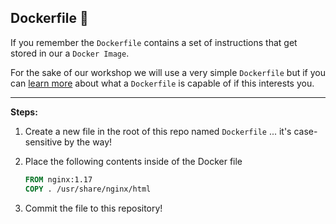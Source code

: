 ## Dockerfile 🐳

If you remember the `Dockerfile` contains a set of instructions that get stored in our a `Docker Image`.

For the sake of our workshop we will use a very simple `Dockerfile` but if you can [learn more](https://docs.docker.com/engine/reference/builder/) about what a `Dockerfile` is capable of if this interests you.

--- 

**Steps:**

1. Create a new file in the root of this repo named `Dockerfile` ... it's case-sensitive by the way!

2. Place the following contents inside of the Docker file
    ```dockerfile
   FROM nginx:1.17
   COPY . /usr/share/nginx/html
    ```
3. Commit the file to this repository!